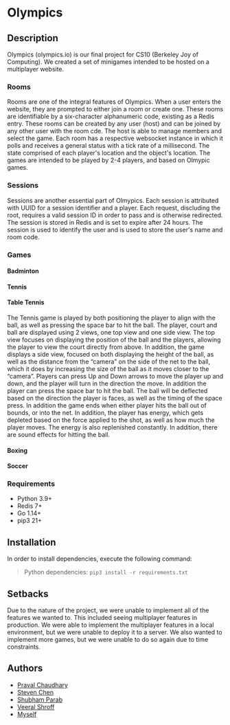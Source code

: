 # Olympics

## Description

Olympics (olympics.io) is our final project for CS10 (Berkeley Joy of Computing). We created a set of minigames intended to be hosted on a multiplayer website.

### Rooms

Rooms are one of the integral features of Olympics. When a user enters the website, they are prompted to either join a room or create one. These rooms are identifiable by a six-character alphanumeric code, existing as a Redis entry. These rooms can be created by any user (host) and can be joined by any other user with the room cde. The host is able to manage members and select the game. Each room has a respective websocket instance in which it polls and receives a general status with a tick rate of a millisecond. The state comprised of each player's location and the object's location. The games are intended to be played by 2-4 players, and based on Olmypic games.

### Sessions

Sessions are another essential part of Olmypics. Each session is attributed with UUID for a session identifier and a player. Each request, discluding the root, requires a valid session ID in order to pass and is otherwise redirected. The session is stored in Redis and is set to expire after 24 hours. The session is used to identify the user and is used to store the user's name and room code.

### Games

#### Badminton

#### Tennis

#### Table Tennis

The Tennis game is played by both positioning the player to align with the ball, as well as pressing the space bar to hit the ball. The player, court and ball are displayed using 2 views, one top view and one side view. The top view focuses on displaying the position of the ball and the players, allowing the player to view the court directly from above. In addition, the game displays a side view, focused on both displaying the height of the ball, as well as the distance from the “camera” on the side of the net to the ball, which it does by increasing the size of the ball as it moves closer to the “camera”. Players can press Up and Down arrows to move the player up and down, and the player will turn in the direction the move. In addition the player can press the space bar to hit the ball. The ball will be deflected based on the direction the player is faces, as well as the timing of the space press. In addition the game ends when either player hits the ball out of bounds, or into the net. In addition, the player has energy, which gets depleted based on the force applied to the shot, as well as how much the player moves. The energy is also replenished constantly. In addition, there are sound effects for hitting the ball.

#### Boxing

#### Soccer

### Requirements

- Python 3.9+
- Redis 7+
- Go 1.14+
- pip3 21+

## Installation

In order to install dependencies, execute the following command:

> Python dependencies: `pip3 install -r requirements.txt`

## Setbacks

Due to the nature of the project, we were unable to implement all of the features we wanted to. This included seeing multiplayer features in production. We were able to implement the multiplayer features in a local environment, but we were unable to deploy it to a server. We also wanted to implement more games, but we were unable to do so again due to time constraints.

## Authors

- [Praval Chaudhary](https://github.com/Chaudhary-Prval888)
- [Steven Chen](https://github.com/stevenchenhanwen)
- [Shubham Parab](https://github.com/Skparab1)
- [Veeral Shroff](https://github.com/veerals)
- [Myself](https://github.com/reb0und)
